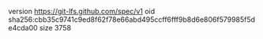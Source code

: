 version https://git-lfs.github.com/spec/v1
oid sha256:cbb35c9741c9ed8f62f78e66abd495ccff6fff9b8d6e806f579985f5de4cda00
size 3758
